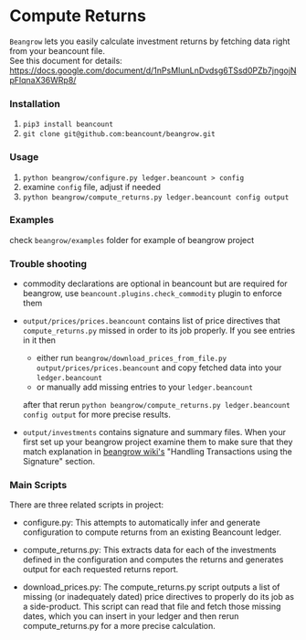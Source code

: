 # Compute Returns

`Beangrow` lets you easily calculate investment returns by fetching data right from your beancount file.   
See this document for details:
https://docs.google.com/document/d/1nPsMIunLnDvdsg6TSsd0PZb7jngojNpFlqnaX36WRp8/


### Installation
1. `pip3 install beancount`
2. `git clone git@github.com:beancount/beangrow.git`


### Usage
1. `python beangrow/configure.py ledger.beancount > config` 
2.  examine `config` file, adjust if needed
3. `python beangrow/compute_returns.py ledger.beancount config output`


### Examples
check `beangrow/examples` folder for example of beangrow project


### Trouble shooting
+ commodity declarations are optional in beancount but are required for beangrow, use `beancount.plugins.check_commodity` plugin to enforce them

+ `output/prices/prices.beancount` contains list of price directives that `compute_returns.py` missed in order to its job properly. If you see entries in it then

  + either run `beangrow/download_prices_from_file.py output/prices/prices.beancount` and copy fetched data into your `ledger.beancount`
  + or manually add missing entries to your `ledger.beancount`

  after that rerun `python beangrow/compute_returns.py ledger.beancount config output` for more precise results.
  
+ `output/investments` contains signature and summary files. When your first set up your beangrow project examine them to make sure that they match explanation in [beangrow wiki's](https://docs.google.com/document/d/1nPsMIunLnDvdsg6TSsd0PZb7jngojNpFlqnaX36WRp8/edit) "Handling Transactions using the Signature" section.


### Main Scripts
There are three related scripts in project:

- configure.py: This attempts to automatically infer and generate configuration
  to compute returns from an existing Beancount ledger.

- compute_returns.py: This extracts data for each of the investments defined in
  the configuration and computes the returns and generates output for each
  requested returns report.

- download_prices.py: The compute_returns.py script outputs a list of missing
  (or inadequately dated) price directives to properly do its job as a
  side-product. This script can read that file and fetch those missing dates,
  which you can insert in your ledger and then rerun compute_returns.py for a
  more precise calculation.
